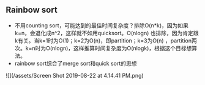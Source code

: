 ## Rainbow sort

* 不用counting sort，可能达到的最佳时间复杂度？排除O\(n\*k\)，因为如果k=n，会退化成n^2，这样就不如用quicksort。O\(nlogn\) 也排除，因为肯定跟k有关。当k=1时为O\(1\)；k=2为O\(n\)，即partition；k=3为O\(n\) ，partition两次。k=n时为O\(nlogn\)，这样推算时间复杂度为O\(nlogk\)，根据这个目标想算法。
* rainbow sort综合了merge sort和quick sort的思想

![](/assets/Screen Shot 2019-08-22 at 4.14.41 PM.png)



